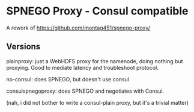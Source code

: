 # SPNEGO Proxy - Consul compatible

A rework of https://github.com/montag451/spnego-proxy/

## Versions

plainproxy: just a WebHDFS proxy for the namenode, doing nothing but proxying. Good to mediate latency and troubleshoot protocol.

no-consul: does SPNEGO, but doesn't use consul

consulspnegoproxy: does SPNEGO and negotiates with Consul.

(nah, i did not bother to write a consul-plain proxy, but it's a trivial matter)

